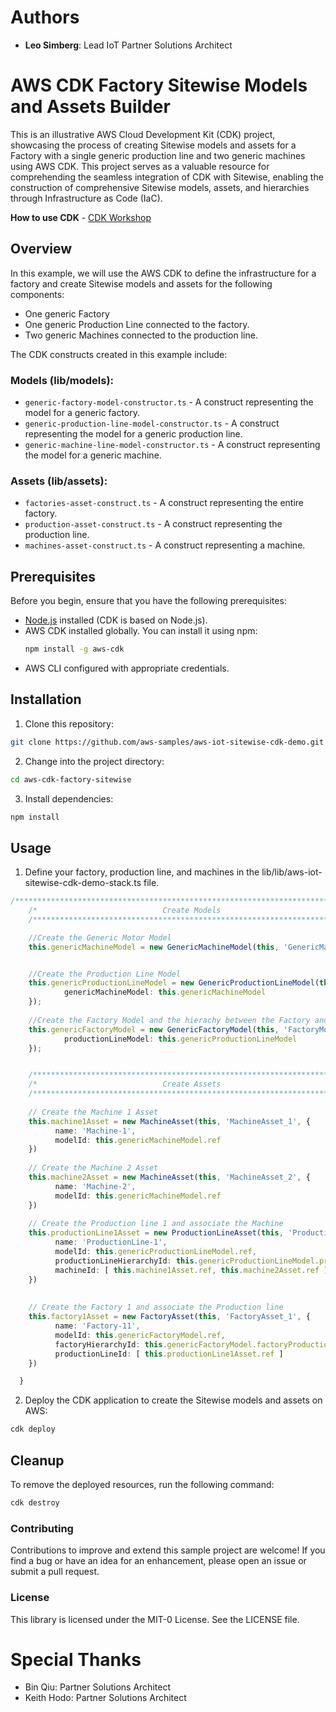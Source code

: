 # Authors
* **Leo Simberg**: Lead IoT Partner Solutions Architect

# AWS CDK Factory Sitewise Models and Assets Builder

This is an illustrative AWS Cloud Development Kit (CDK) project, showcasing the process of creating Sitewise models and assets for a Factory with a single generic production line and two generic machines using AWS CDK. This project serves as a valuable resource for comprehending the seamless integration of CDK with Sitewise, enabling the construction of comprehensive Sitewise models, assets, and hierarchies through Infrastructure as Code (IaC).

**How to use CDK** - [CDK Workshop](https://cdkworkshop.com/)

## Overview

In this example, we will use the AWS CDK to define the infrastructure for a factory and create Sitewise models and assets for the following components:

- One generic Factory
- One generic Production Line connected to the factory.
- Two generic Machines connected to the production line.

The CDK constructs created in this example include:

### Models (lib/models):
- `generic-factory-model-constructor.ts` - A construct representing the model for a generic factory.
- `generic-production-line-model-constructor.ts` - A construct representing the model for a generic production line.
- `generic-machine-line-model-constructor.ts` - A construct representing the model for a generic machine.

### Assets (lib/assets):
- `factories-asset-construct.ts` - A construct representing the entire factory.
- `production-asset-construct.ts` - A construct representing the production line.
- `machines-asset-construct.ts` - A construct representing a machine.

## Prerequisites

Before you begin, ensure that you have the following prerequisites:

- [Node.js](https://nodejs.org/) installed (CDK is based on Node.js).
- AWS CDK installed globally. You can install it using npm:
  ```bash
  npm install -g aws-cdk

- AWS CLI configured with appropriate credentials.


## Installation
1. Clone this repository:

```bash
git clone https://github.com/aws-samples/aws-iot-sitewise-cdk-demo.git
```

2. Change into the project directory:
```bash
cd aws-cdk-factory-sitewise
```

3. Install dependencies:
```bash
npm install
```

## Usage
1. Define your factory, production line, and machines in the lib/lib/aws-iot-sitewise-cdk-demo-stack.ts file. 

```typescript
/**************************************************************************/
    /*                            Create Models                               */
    /**************************************************************************/

    //Create the Generic Motor Model
    this.genericMachineModel = new GenericMachineModel(this, 'GenericMachineModel', {});


    //Create the Production Line Model
    this.genericProductionLineModel = new GenericProductionLineModel(this, 'ProductionLineDemoModel', {
            genericMachineModel: this.genericMachineModel
    });
    
    //Create the Factory Model and the hierachy between the Factory and the Production Line
    this.genericFactoryModel = new GenericFactoryModel(this, 'FactoryModel', {
            productionLineModel: this.genericProductionLineModel
    });


    /**************************************************************************/
    /*                            Create Assets                               */
    /**************************************************************************/
    
    // Create the Machine 1 Asset
    this.machine1Asset = new MachineAsset(this, 'MachineAsset_1', {
          name: 'Machine-1',
          modelId: this.genericMachineModel.ref
    })
    
    // Create the Machine 2 Asset
    this.machine2Asset = new MachineAsset(this, 'MachineAsset_2', {
          name: 'Machine-2',
          modelId: this.genericMachineModel.ref
    })
    
    // Create the Production line 1 and associate the Machine
    this.productionLine1Asset = new ProductionLineAsset(this, 'ProductionLineAsset_1', {
          name: 'ProductionLine-1',
          modelId: this.genericProductionLineModel.ref,
          productionLineHierarchyId: this.genericProductionLineModel.productionMachineHierarchyLogicalId,
          machineId: [ this.machine1Asset.ref, this.machine2Asset.ref ]
    })
    
    
    // Create the Factory 1 and associate the Production line
    this.factory1Asset = new FactoryAsset(this, 'FactoryAsset_1', {
          name: 'Factory-11',
          modelId: this.genericFactoryModel.ref,
          factoryHierarchyId: this.genericFactoryModel.factoryProductionHierarchyLogicalId,
          productionLineId: [ this.productionLine1Asset.ref ]
    })

  }

```
2. Deploy the CDK application to create the Sitewise models and assets on AWS:

```bash
cdk deploy
```

## Cleanup
To remove the deployed resources, run the following command:

```bash
cdk destroy
```

### Contributing
Contributions to improve and extend this sample project are welcome! If you find a bug or have an idea for an enhancement, please open an issue or submit a pull request.

### License
This library is licensed under the MIT-0 License. See the LICENSE file.

### 
# Special Thanks
* Bin Qiu: Partner Solutions Architect 
* Keith Hodo: Partner Solutions Architect
